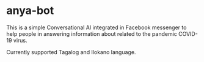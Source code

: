 # anya-bot

This is a simple Conversational AI integrated in Facebook messenger to
help people in answering information about related to the pandemic COVID-19 virus.

Currently supported Tagalog and Ilokano language.